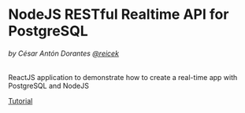 # NodeJS RESTful Realtime API for PostgreSQL
###### by César Antón Dorantes <a href="https://twitter.com/reicek" target="_blank">@reicek</a>

ReactJS application to demonstrate how to create a real-time app with PostgreSQL and NodeJS

<a href="https://platzi.com/blog/postgresql-realtime-api/ " target="_blank">Tutorial</a>
